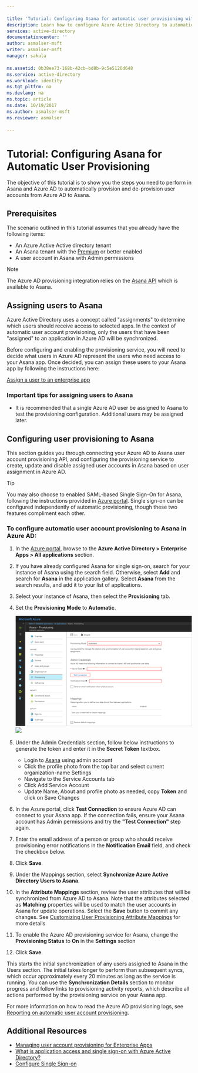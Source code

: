```yaml
---

title: 'Tutorial: Configuring Asana for automatic user provisioning with Azure Active Directory | Microsoft Docs'
description: Learn how to configure Azure Active Directory to automatically provision and de-provision user accounts to Asana.
services: active-directory
documentationcenter: ''
author: asmalser-msft
writer: asmalser-msft
manager: sakula

ms.assetid: 0b38ee73-168b-42cb-bd8b-9c5e5126d648
ms.service: active-directory
ms.workload: identity
ms.tgt_pltfrm: na
ms.devlang: na
ms.topic: article
ms.date: 10/19/2017
ms.author: asmalser-msft
ms.reviewer: asmalser

---
```


# Tutorial: Configuring Asana for Automatic User Provisioning

The objective of this tutorial is to show you the steps you need to perform in Asana and Azure AD to automatically provision and de-provision user accounts from Azure AD to Asana.

## Prerequisites

The scenario outlined in this tutorial assumes that you already have the following items:

*   An Azure Active Active directory tenant
*   An Asana tenant with the [Premium](https://www.asana.com/pricing) or better enabled 
*   A user account in Asana with Admin permissions 

> [!NOTE] 
> The Azure AD provisioning integration relies on the [Asana API](https://app.asana.com/api/1.0/scim/Users) which is available to Asana.

## Assigning users to Asana

Azure Active Directory uses a concept called "assignments" to determine which users should receive access to selected apps. In the context of automatic user account provisioning, only the users that have been "assigned" to an application in Azure AD will be synchronized. 

Before configuring and enabling the provisioning service, you will need to decide what users in Azure AD represent the users who need access to your Asana app. Once decided, you can assign these users to your Asana app by following the instructions here:

[Assign a user to an enterprise app](active-directory-coreapps-assign-user-azure-portal.md)

### Important tips for assigning users to Asana

*	It is recommended that a single Azure AD user be assigned to Asana to test the provisioning configuration. Additional users may be assigned later.

## Configuring user provisioning to Asana 

This section guides you through connecting your Azure AD to Asana user account provisioning API, and configuring the provisioning service to create, update and disable assigned user accounts in Asana based on user assignment in Azure AD.

> [!TIP]
> You may also choose to enabled SAML-based Single Sign-On for Asana, following the instructions provided in [Azure portal](https://portal.azure.com). Single sign-on can be configured independently of automatic provisioning, though these two features compliment each other.

### To configure automatic user account provisioning to Asana in Azure AD:

1)	In the [Azure portal](https://portal.azure.com), browse to the **Azure Active Directory > Enterprise Apps > All applications**  section.

2) If you have already configured Asana for single sign-on, search for your instance of Asana using the search field. Otherwise, select **Add** and search for **Asana** in the application gallery. Select **Asana** from the search results, and add it to your list of applications.

3)	Select your instance of Asana, then select the **Provisioning** tab.

4)	Set the **Provisioning Mode** to **Automatic**.

    ![Asana Provisioning](media/active-directory-saas-asana-provisioning-tutorial/asanaazureprovisioning.png)
![](active-directory-saas-asana-provisioning-tutorial\asanaazureprovisioning.png)    
5) Under the Admin Credentials section, follow below instructions to generate the token and enter it in the **Secret Token** textbox.
   
    * Login to [Asana](https://app.asana.com) using admin account
    * Click the profile photo from the top bar and select current organization-name Settings
    * Navigate to the Service Accounts tab
    * Click Add Service Account
    * Update Name, About and profile photo as needed, copy **Token** and click on Save Changes

6) In the Azure portal, click **Test Connection** to ensure Azure AD can connect to your Asana app. If the connection fails, ensure your Asana account has Admin permissions and try the **"Test Connection"** step again.

7) Enter the email address of a person or group who should receive provisioning error notifications in the **Notification Email** field, and check the checkbox below.

8) Click **Save**. 

9) Under the Mappings section, select **Synchronize Azure Active Directory Users to Asana**.

10) In the **Attribute Mappings** section, review the user attributes that will be synchronized from Azure AD to Asana. Note that the attributes selected as **Matching** properties will be used to match the user accounts in Asana for update operations. Select the **Save** button to commit any changes. See [Customizing User Provisioning Attribute Mappings](active-directory-saas-customizing-attribute-mappings.md) for more details

11) To enable the Azure AD provisioning service for Asana, change the **Provisioning Status** to **On** in the **Settings** section

12) Click **Save**. 

This starts the initial synchronization of any users assigned to Asana in the Users section. The initial takes longer to perform than subsequent syncs, which occur approximately every 20 minutes as long as the service is running. You can use the **Synchronization Details** section to monitor progress and follow links to provisioning activity reports, which describe all actions performed by the provisioning service on your Asana app.

For more information on how to read the Azure AD provisioning logs, see [Reporting on automatic user account provisioning](https://docs.microsoft.com/en-us/azure/active-directory/active-directory-saas-provisioning-reporting).

## Additional Resources

* [Managing user account provisioning for Enterprise Apps](active-directory/active-directory-enterprise-apps-manage-provisioning.md)
* [What is application access and single sign-on with Azure Active Directory?](active-directory/active-directory-appssoaccess-whatis.md)
* [Configure Single Sign-on](active-directory/active-directory-saas-asana-tutorial.md)
